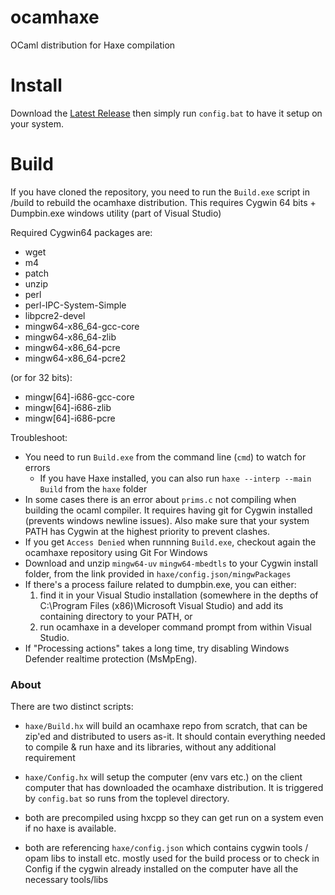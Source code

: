 # ocamhaxe

OCaml distribution for Haxe compilation

# Install

Download the [Latest Release](https://github.com/haxeFoundation/ocamhaxe/releases/latest) then simply run `config.bat` to have it setup on your system.

# Build

If you have cloned the repository, you need to run the `Build.exe` script in /build to rebuild the ocamhaxe distribution. This requires Cygwin 64 bits + Dumpbin.exe windows utility (part of Visual Studio)

Required Cygwin64 packages are:
  - wget
  - m4
  - patch
  - unzip
  - perl
  - perl-IPC-System-Simple
  - libpcre2-devel
  - mingw64-x86_64-gcc-core
  - mingw64-x86_64-zlib
  - mingw64-x86_64-pcre
  - mingw64-x86_64-pcre2

(or for 32 bits):
  - mingw[64]-i686-gcc-core
  - mingw[64]-i686-zlib
  - mingw[64]-i686-pcre

Troubleshoot:

- You need to run `Build.exe` from the command line (`cmd`) to watch for errors
  - If you have Haxe installed, you can also run `haxe --interp --main Build` from the `haxe` folder
- In some cases there is an error about `prims.c` not compiling when building the ocaml compiler. It requires having git for Cygwin installed (prevents windows newline issues). Also make sure that your system PATH has Cygwin at the highest priority to prevent clashes.
- If you get `Access Denied` when runnning `Build.exe`, checkout again the ocamhaxe repository using Git For Windows
- Download and unzip `mingw64-uv` `mingw64-mbedtls` to your Cygwin install folder, from the link provided in `haxe/config.json/mingwPackages`
- If there's a process failure related to dumpbin.exe, you can either:
	1. find it in your Visual Studio installation (somewhere in the depths of C:\Program Files (x86)\Microsoft Visual Studio) and add its containing directory to your PATH, or
	2. run ocamhaxe in a developer command prompt from within Visual Studio.
- If "Processing actions" takes a long time, try disabling Windows Defender realtime protection (MsMpEng).

### About

There are two distinct scripts:

- `haxe/Build.hx` will build an ocamhaxe repo from scratch, that can be zip'ed and distributed to users as-it. It should contain everything needed to compile & run haxe and its libraries, without any additional requirement

- `haxe/Config.hx` will setup the computer (env vars etc.) on the client computer that has downloaded the ocamhaxe distribution. It is triggered by `config.bat` so runs from the toplevel directory.

- both are precompiled using hxcpp so they can get run on a system even if no haxe is available.

- both are referencing `haxe/config.json` which contains cygwin tools / opam libs to install etc. mostly used for the build process or to check in Config if the cygwin already installed on the computer have all the necessary tools/libs
